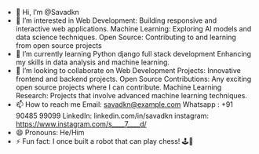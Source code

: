 - 👋 Hi, I’m @Savadkn
- 👀 I’m interested in Web Development: Building responsive and interactive web applications.
Machine Learning: Exploring AI models and data science techniques.
Open Source: Contributing to and learning from open source projects
- 🌱 I’m currently learning Python django full stack development Enhancing my skills in data analysis and machine learning.
- 💞️ I’m looking to collaborate on Web Development Projects: Innovative frontend and backend projects.
Open Source Contributions: Any exciting open source projects where I can contribute.
Machine Learning Research: Projects that involve advanced machine learning techniques.
- 📫 How to reach me Email: savadkn@example.com
Whatsapp : +91 90485 99099
LinkedIn: linkedin.com/in/savadkn
instagram: https://www.instagram.com/s____7____d/
- 😄 Pronouns: He/Him
- ⚡ Fun fact: I once built a robot that can play chess! 🕹️🤖

<!---
Savadkn/Savadkn is a ✨ special ✨ repository because its `README.md` (this file) appears on your GitHub profile.
You can click the Preview link to take a look at your changes.
--->
